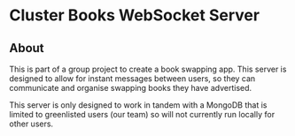 # Cluster Books WebSocket Server

## About

This is part of a group project to create a book swapping app. This server is designed to allow for instant messages between users, so they can communicate and organise swapping books they have advertised.

This server is only designed to work in tandem with a MongoDB that is limited to greenlisted users (our team) so will not currently run locally for other users.
